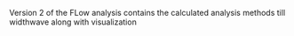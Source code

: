Version 2 of the FLow analysis contains the calculated analysis methods till widthwave along with visualization
